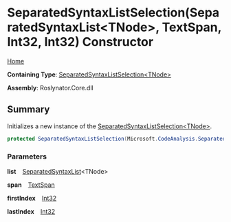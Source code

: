 # SeparatedSyntaxListSelection\(SeparatedSyntaxList\<TNode>, TextSpan, Int32, Int32\) Constructor

[Home](../../../README.md)

**Containing Type**: [SeparatedSyntaxListSelection\<TNode>](../README.md)

**Assembly**: Roslynator\.Core\.dll

## Summary

Initializes a new instance of the [SeparatedSyntaxListSelection\<TNode>](../README.md)\.

```csharp
protected SeparatedSyntaxListSelection(Microsoft.CodeAnalysis.SeparatedSyntaxList<TNode> list, Microsoft.CodeAnalysis.Text.TextSpan span, int firstIndex, int lastIndex)
```

### Parameters

**list** &ensp; [SeparatedSyntaxList](https://docs.microsoft.com/en-us/dotnet/api/microsoft.codeanalysis.separatedsyntaxlist-1)\<TNode>

**span** &ensp; [TextSpan](https://docs.microsoft.com/en-us/dotnet/api/microsoft.codeanalysis.text.textspan)

**firstIndex** &ensp; [Int32](https://docs.microsoft.com/en-us/dotnet/api/system.int32)

**lastIndex** &ensp; [Int32](https://docs.microsoft.com/en-us/dotnet/api/system.int32)